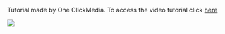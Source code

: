 <p>Tutorial made by One ClickMedia. To access the video tutorial click <a href="https://www.youtube.com/watch?v=Y2KNDUHjZV0&t=5806s">here</a></p>

![](https://github.com/jin-cloud-max/game-site-responsive/blob/main/site.gif)